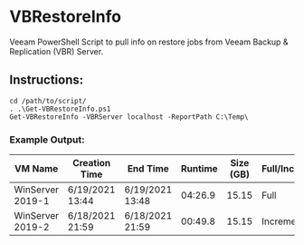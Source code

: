 # VBRestoreInfo
Veeam PowerShell Script to pull info on restore jobs from Veeam Backup & Replication (VBR) Server.

## Instructions:
~~~
cd /path/to/script/
. .\Get-VBRestoreInfo.ps1
Get-VBRestoreInfo -VBRServer localhost -ReportPath C:\Temp\
~~~

### Example Output:
| VM Name  | Creation Time | End Time | Runtime | Size (GB) | Full/Incremental | Job Type | Result | Job Name | Restore Reason |
| -------- | ------------- | -------- | ------- | --------- | ---------------- | -------- | ------ | -------- | -------------- |
| WinServer 2019-1  | 6/19/2021 13:44 | 6/19/2021 13:48 | 04:26.9 |	15.15	| Full | Full VM Restore | Success | Windows VMs | |
| WinServer 2019-2  | 6/18/2021 21:59 | 6/18/2021 21:59 | 00:49.8 |	15.15 | Increment | Full VM Restore | Success | Windows VMs | |
